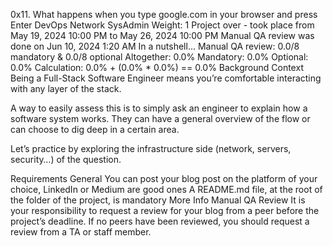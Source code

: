 0x11. What happens when you type google.com in your browser and press Enter
DevOps
Network
SysAdmin
 Weight: 1
 Project over - took place from May 19, 2024 10:00 PM to May 26, 2024 10:00 PM
 Manual QA review was done on Jun 10, 2024 1:20 AM
In a nutshell…
Manual QA review: 0.0/8 mandatory & 0.0/8 optional
Altogether:  0.0%
Mandatory: 0.0%
Optional: 0.0%
Calculation:  0.0% + (0.0% * 0.0%)  == 0.0%
Background Context
Being a Full-Stack Software Engineer means you’re comfortable interacting with any layer of the stack.

A way to easily assess this is to simply ask an engineer to explain how a software system works. They can have a general overview of the flow or can choose to dig deep in a certain area.

Let’s practice by exploring the infrastructure side (network, servers, security…) of the question.



Requirements
General
You can post your blog post on the platform of your choice, LinkedIn or Medium are good ones
A README.md file, at the root of the folder of the project, is mandatory
More Info
Manual QA Review
It is your responsibility to request a review for your blog from a peer before the project’s deadline. If no peers have been reviewed, you should request a review from a TA or staff member.
